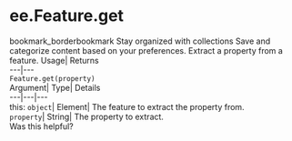  
#  ee.Feature.get 
bookmark_borderbookmark Stay organized with collections  Save and categorize content based on your preferences.
Extract a property from a feature. 
Usage| Returns  
---|---  
`Feature.get(property)`  
Argument| Type| Details  
---|---|---  
this: `object`| Element| The feature to extract the property from.  
`property`| String| The property to extract.  
Was this helpful?

